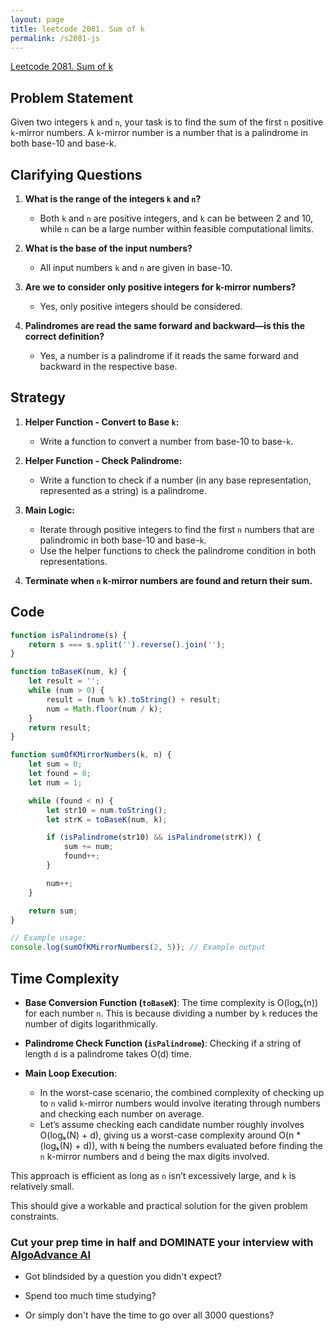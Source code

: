 ```yaml
---
layout: page
title: leetcode 2081. Sum of k
permalink: /s2081-js
---
```

[Leetcode 2081. Sum of k](https://algoadvance.github.io/algoadvance/l2081)
## Problem Statement

Given two integers `k` and `n`, your task is to find the sum of the first `n` positive `k`-mirror numbers. A `k`-mirror number is a number that is a palindrome in both base-10 and base-k.

## Clarifying Questions

1. **What is the range of the integers `k` and `n`?**
   - Both `k` and `n` are positive integers, and `k` can be between 2 and 10, while `n` can be a large number within feasible computational limits.

2. **What is the base of the input numbers?**
   - All input numbers `k` and `n` are given in base-10.

3. **Are we to consider only positive integers for k-mirror numbers?**
   - Yes, only positive integers should be considered.

4. **Palindromes are read the same forward and backward—is this the correct definition?**
   - Yes, a number is a palindrome if it reads the same forward and backward in the respective base.

## Strategy

1. **Helper Function - Convert to Base `k`:**
   - Write a function to convert a number from base-10 to base-`k`.

2. **Helper Function - Check Palindrome:**
   - Write a function to check if a number (in any base representation, represented as a string) is a palindrome.

3. **Main Logic:**
   - Iterate through positive integers to find the first `n` numbers that are palindromic in both base-10 and base-`k`.
   - Use the helper functions to check the palindrome condition in both representations.

4. **Terminate when `n` k-mirror numbers are found and return their sum.**

## Code

```javascript
function isPalindrome(s) {
    return s === s.split('').reverse().join('');
}

function toBaseK(num, k) {
    let result = '';
    while (num > 0) {
        result = (num % k).toString() + result;
        num = Math.floor(num / k);
    }
    return result;
}

function sumOfKMirrorNumbers(k, n) {
    let sum = 0;
    let found = 0;
    let num = 1;

    while (found < n) {
        let str10 = num.toString();
        let strK = toBaseK(num, k);

        if (isPalindrome(str10) && isPalindrome(strK)) {
            sum += num;
            found++;
        }

        num++;
    }

    return sum;
}

// Example usage:
console.log(sumOfKMirrorNumbers(2, 5)); // Example output
```

## Time Complexity

- **Base Conversion Function (`toBaseK`)**: The time complexity is O(logₖ(n)) for each number `n`. This is because dividing a number by `k` reduces the number of digits logarithmically.
- **Palindrome Check Function (`isPalindrome`)**: Checking if a string of length `d` is a palindrome takes O(d) time.

- **Main Loop Execution**:
  - In the worst-case scenario, the combined complexity of checking up to `n` valid `k`-mirror numbers would involve iterating through numbers and checking each number on average. 
  - Let’s assume checking each candidate number roughly involves O(logₖ(N) + d), giving us a worst-case complexity around O(n \* (logₖ(N) + d)), with `N` being the numbers evaluated before finding the `n` k-mirror numbers and `d` being the max digits involved.

This approach is efficient as long as `n` isn’t excessively large, and `k` is relatively small. 

This should give a workable and practical solution for the given problem constraints.


### Cut your prep time in half and DOMINATE your interview with [AlgoAdvance AI](https://algoAdvance.com)

- Got blindsided by a question you didn't expect?

- Spend too much time studying?

- Or simply don't have the time to go over all 3000 questions?

